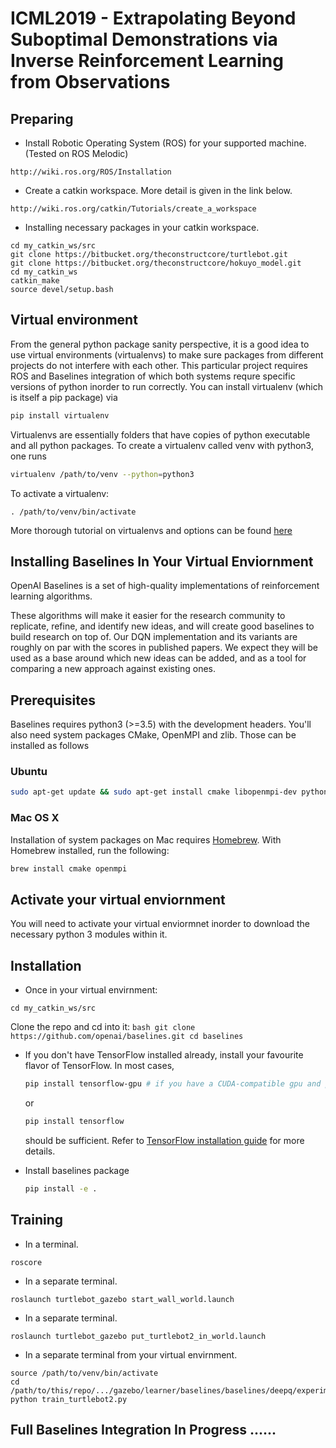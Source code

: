 # ICML2019 - Extrapolating Beyond Suboptimal Demonstrations via Inverse Reinforcement Learning from Observations

## Preparing

- Install Robotic Operating System (ROS) for your supported machine. (Tested on ROS Melodic) 
```
http://wiki.ros.org/ROS/Installation
```

- Create a catkin workspace. More detail is given in the link below. 
```
http://wiki.ros.org/catkin/Tutorials/create_a_workspace
```
- Installing necessary packages in your catkin workspace. 
```
cd my_catkin_ws/src 
git clone https://bitbucket.org/theconstructcore/turtlebot.git
git clone https://bitbucket.org/theconstructcore/hokuyo_model.git
cd my_catkin_ws
catkin_make
source devel/setup.bash

```
## Virtual environment
From the general python package sanity perspective, it is a good idea to use virtual environments (virtualenvs) to make sure packages from different projects do not interfere with each other. This particular project requires ROS and Baselines integration of which both systems requre specific versions of python inorder to run correctly. You can install virtualenv (which is itself a pip package) via
```bash
pip install virtualenv
```
Virtualenvs are essentially folders that have copies of python executable and all python packages.
To create a virtualenv called venv with python3, one runs 
```bash
virtualenv /path/to/venv --python=python3
```
To activate a virtualenv: 
```
. /path/to/venv/bin/activate
```
More thorough tutorial on virtualenvs and options can be found [here](https://virtualenv.pypa.io/en/stable/) 


## Installing Baselines In Your Virtual Enviornment

OpenAI Baselines is a set of high-quality implementations of reinforcement learning algorithms.

These algorithms will make it easier for the research community to replicate, refine, and identify new ideas, and will create good baselines to build research on top of. Our DQN implementation and its variants are roughly on par with the scores in published papers. We expect they will be used as a base around which new ideas can be added, and as a tool for comparing a new approach against existing ones. 


## Prerequisites 
Baselines requires python3 (>=3.5) with the development headers. You'll also need system packages CMake, OpenMPI and zlib. Those can be installed as follows
### Ubuntu 
    
```bash
sudo apt-get update && sudo apt-get install cmake libopenmpi-dev python3-dev zlib1g-dev
```
    
### Mac OS X
Installation of system packages on Mac requires [Homebrew](https://brew.sh). With Homebrew installed, run the following:
```bash
brew install cmake openmpi
```
## Activate your virtual enviornment
You will need to activate your virtual enviormnet inorder to download the necessary python 3 modules within it. 

## Installation
- Once in your virtual envirnment: 
 ```
cd my_catkin_ws/src
 ```
 
Clone the repo and cd into it:
    ```bash
    git clone https://github.com/openai/baselines.git
    cd baselines
    ```
- If you don't have TensorFlow installed already, install your favourite flavor of TensorFlow. In most cases, 
    ```bash 
    pip install tensorflow-gpu # if you have a CUDA-compatible gpu and proper drivers
    ```
    or 
    ```bash
    pip install tensorflow
    ```
    should be sufficient. Refer to [TensorFlow installation guide](https://www.tensorflow.org/install/)
    for more details. 

- Install baselines package
    ```bash
    pip install -e .
    ```

## Training

- In a terminal.
```
roscore
```
- In a separate terminal.
```
roslaunch turtlebot_gazebo start_wall_world.launch
```
- In a separate terminal.
```
roslaunch turtlebot_gazebo put_turtlebot2_in_world.launch
```
- In a separate terminal from your virtual envirnment.

```
source /path/to/venv/bin/activate
cd /path/to/this/repo/.../gazebo/learner/baselines/baselines/deepq/experiments
python train_turtlebot2.py

```
## Full Baselines Integration In Progress ......
